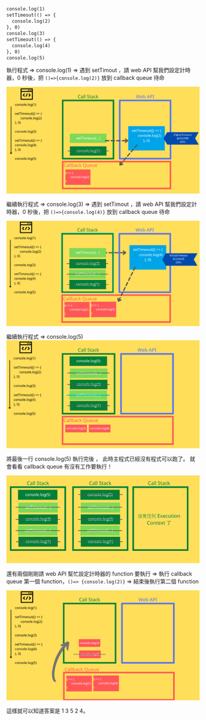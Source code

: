 ```
console.log(1)
setTimeout(() => {
  console.log(2)
}, 0)
console.log(3)
setTimeout(() => {
  console.log(4)
}, 0)
console.log(5)
```

執行程式 => console.log(1) => 遇到 setTimout ，請 web API 幫我們設定計時器，0 秒後，把 `()=>{console.log(2)}` 放到 callback queue 待命

![](hw1-1.jpg)


繼續執行程式 => console.log(3) => 遇到 setTimout ，請 web API 幫我們設定計時器，0 秒後，把 `()=>{console.log(4)}` 放到 callback queue 待命

![](hw1-2.jpg)

繼續執行程式 => console.log(5)
![](hw1-3.jpg)

將最後一行 console.log(5) 執行完後 ， 此時主程式已經沒有程式可以跑了。 就會看看 callback queue 有沒有工作要執行！

![](hw1-4.jpg)

還有兩個剛剛請 web API 幫忙設定計時器的 function 要執行 => 執行 callback queue 第一個 function，`()=> {console.log(2)}` => 結束後執行第二個 function

![](hw1-5.jpg)

這樣就可以知道答案是 1 3 5 2 4。